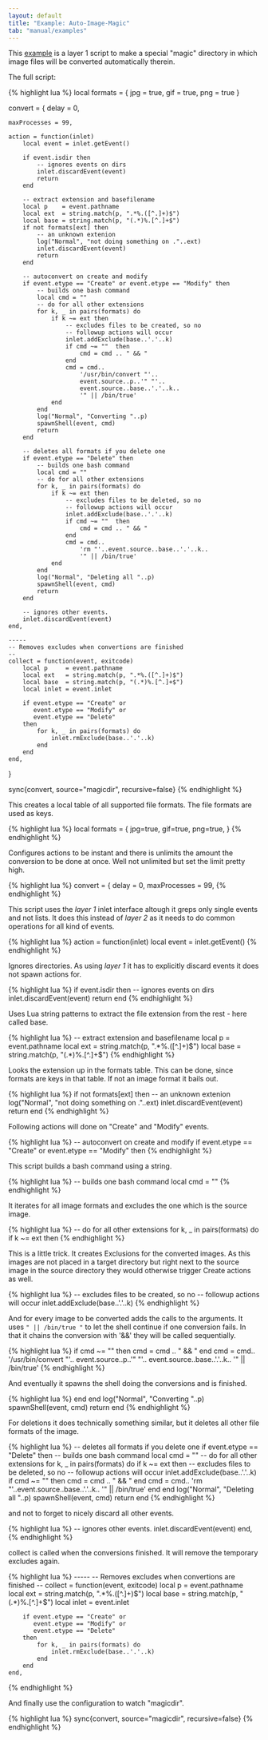 ```yaml
---
layout: default
title: "Example: Auto-Image-Magic"
tab: "manual/examples"
---
```


This [example](..) is a layer 1 script to make a special "magic" directory in which image files will be converted automatically therein.

The full script:

{% highlight lua %}
local formats = { jpg = true, gif = true, png = true }

convert = {
	delay = 0,

	maxProcesses = 99,

	action = function(inlet)
		local event = inlet.getEvent()

		if event.isdir then
			-- ignores events on dirs
			inlet.discardEvent(event)
			return
		end

		-- extract extension and basefilename
		local p    = event.pathname
		local ext  = string.match(p, ".*%.([^.]+)$")
		local base = string.match(p, "(.*)%.[^.]+$")
		if not formats[ext] then
			-- an unknown extenion
			log("Normal", "not doing something on ."..ext)
			inlet.discardEvent(event)
			return
		end

		-- autoconvert on create and modify
		if event.etype == "Create" or event.etype == "Modify" then
			-- builds one bash command
			local cmd = ""
			-- do for all other extensions
			for k, _ in pairs(formats) do
				if k ~= ext then
					-- excludes files to be created, so no
					-- followup actions will occur
					inlet.addExclude(base..'.'..k)
					if cmd ~= ""  then
						cmd = cmd .. " && "
					end
					cmd = cmd.. 
						'/usr/bin/convert "'..
						event.source..p..'" "'..
						event.source..base..'.'..k..
						'" || /bin/true'
				end
			end
			log("Normal", "Converting "..p)
			spawnShell(event, cmd)
			return
		end
		
		-- deletes all formats if you delete one
		if event.etype == "Delete" then
			-- builds one bash command
			local cmd = ""
			-- do for all other extensions
			for k, _ in pairs(formats) do
				if k ~= ext then
					-- excludes files to be deleted, so no
					-- followup actions will occur
					inlet.addExclude(base..'.'..k)
					if cmd ~= ""  then
						cmd = cmd .. " && "
					end
					cmd = cmd..
						'rm "'..event.source..base..'.'..k..
						'" || /bin/true'
				end
			end
			log("Normal", "Deleting all "..p)
			spawnShell(event, cmd)
			return
		end

		-- ignores other events.
		inlet.discardEvent(event)
	end,

	-----
	-- Removes excludes when convertions are finished
	--
	collect = function(event, exitcode)
		local p     = event.pathname
		local ext   = string.match(p, ".*%.([^.]+)$")
		local base  = string.match(p, "(.*)%.[^.]+$")
		local inlet = event.inlet

		if event.etype == "Create" or
		   event.etype == "Modify" or 
		   event.etype == "Delete" 
		then
			for k, _ in pairs(formats) do
				inlet.rmExclude(base..'.'..k)
			end
		end
	end,

}

sync{convert, source="magicdir", recursive=false}
{% endhighlight %}

This creates a local table of all supported file formats. The file formats are used as keys.

{% highlight lua %}
local formats = { jpg=true, gif=true, png=true,  }
{% endhighlight %}

Configures actions to be instant and there is unlimits the amount the conversion to be done at once. Well not unlimited but set the limit pretty high.

{% highlight lua %}
convert = {
	delay = 0,
	maxProcesses = 99,
{% endhighlight %}

This script uses the _layer 1_ inlet interface altough it greps only single events and not lists. It does this instead of _layer 2_ as it needs to do common operations for all kind of events.

{% highlight lua %}
	action = function(inlet)
		local event = inlet.getEvent()
{% endhighlight %}

Ignores directories. As using _layer 1_ it has to explicitly discard events it does not spawn actions for.

{% highlight lua %}
		if event.isdir then
			-- ignores events on dirs
			inlet.discardEvent(event)
			return
		end
{% endhighlight %}

Uses Lua string patterns to extract the file extension from the rest - here called base.

{% highlight lua %}
		-- extract extension and basefilename
		local p    = event.pathname
		local ext  = string.match(p, ".*%.([^.]+)$")
		local base = string.match(p, "(.*)%.[^.]+$")
{% endhighlight %}

Looks the extension up in the formats table. This can be done, since formats are keys in that table. If not an image format it bails out.

{% highlight lua %}
		if not formats[ext] then
			-- an unknown extenion
			log("Normal", "not doing something on ."..ext)
			inlet.discardEvent(event)
			return
		end
{% endhighlight %}


Following actions will done on "Create" and "Modify" events.

{% highlight lua %}
		-- autoconvert on create and modify
		if event.etype == "Create" or event.etype == "Modify" then
{% endhighlight %}

This script builds a bash command using a string. 

{% highlight lua %}
			-- builds one bash command
			local cmd = ""
{% endhighlight %}

It iterates for all image formats and excludes the one which is the source image.

{% highlight lua %}
			-- do for all other extensions
			for k, _ in pairs(formats) do
				if k ~= ext then
{% endhighlight %}

This is a little trick. It creates Exclusions for the converted images. As this images are not placed in a target directory but right next to the source image in the source directory they would otherwise trigger Create actions as well.

{% highlight lua %}
					-- excludes files to be created, so no
					-- followup actions will occur
					inlet.addExclude(base..'.'..k)
{% endhighlight %}

And for every image to be converted adds the calls to the arguments. It uses ```" || /bin/true "``` to let the shell continue if one conversion fails. In that it chains the conversion with '&&' they will be called sequentially.

{% highlight lua %}
					if cmd ~= ""  then
						cmd = cmd .. " && "
					end
					cmd = cmd.. 
						'/usr/bin/convert "'..
						event.source..p..'" "'..
						event.source..base..'.'..k..
						'" || /bin/true'
{% endhighlight %}

And eventually it spawns the shell doing the conversions and is finished.

{% highlight lua %}
				end
			end
			log("Normal", "Converting "..p)
			spawnShell(event, cmd)
			return
		end
{% endhighlight %}

For deletions it does technically something similar, but it deletes all other file formats of the image.

{% highlight lua %}
		-- deletes all formats if you delete one
		if event.etype == "Delete" then
			-- builds one bash command
			local cmd = ""
			-- do for all other extensions
			for k, _ in pairs(formats) do
				if k ~= ext then
					-- excludes files to be deleted, so no
					-- followup actions will occur
					inlet.addExclude(base..'.'..k)
					if cmd ~= ""  then
						cmd = cmd .. " && "
					end
					cmd = cmd..
						'rm "'..event.source..base..'.'..k..
						'" || /bin/true'
				end
			end
			log("Normal", "Deleting all "..p)
			spawnShell(event, cmd)
			return
		end
{% endhighlight %}

and not to forget to nicely discard all other events.

{% highlight lua %}
		-- ignores other events.
		inlet.discardEvent(event)
	end,
{% endhighlight %}

collect is called when the conversions finished. It will remove the temporary excludes again.

{% highlight lua %}
	-----
	-- Removes excludes when convertions are finished
	--
	collect = function(event, exitcode)
		local p     = event.pathname
		local ext   = string.match(p, ".*%.([^.]+)$")
		local base  = string.match(p, "(.*)%.[^.]+$")
		local inlet = event.inlet

		if event.etype == "Create" or
		   event.etype == "Modify" or 
		   event.etype == "Delete" 
		then
			for k, _ in pairs(formats) do
				inlet.rmExclude(base..'.'..k)
			end
		end
	end,
{% endhighlight %}

And finally use the configuration to watch "magicdir". 

{% highlight lua %}
sync{convert, source="magicdir", recursive=false}
{% endhighlight %}
